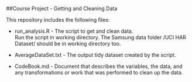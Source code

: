 ##Course Project - Getting and Cleaning Data

This repository includes the following files:

* run_analysis.R - The script to get and clean data.  
  Run the script in working directory. The Samsung data folder /UCI HAR Dataset/ should be in working directory too.

* AverageDataSet.txt - The output tidy dataset created by the script.

* CodeBook.md - Document that describes the variables, the data, and any transformations or work that was performed to clean up the data.

